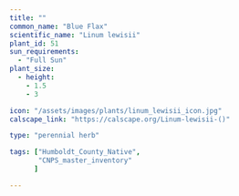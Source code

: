 ```yaml
---
title: ""
common_name: "Blue Flax"
scientific_name: "Linum lewisii"
plant_id: 51
sun_requirements:
  - "Full Sun"
plant_size:
  - height: 
    - 1.5
    - 3

icon: "/assets/images/plants/linum_lewisii_icon.jpg" 
calscape_link: "https://calscape.org/Linum-lewisii-()"

type: "perennial herb"

tags: ["Humboldt_County_Native",
       "CNPS_master_inventory"
      ]

---
```


